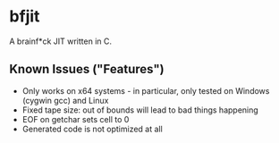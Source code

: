 bfjit
=====

A brainf*ck JIT written in C.

## Known Issues ("Features")
 * Only works on x64 systems - in particular, only tested on Windows (cygwin gcc) and Linux
 * Fixed tape size: out of bounds will lead to bad things happening
 * EOF on getchar sets cell to 0
 * Generated code is not optimized at all
